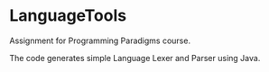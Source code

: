 # LanguageTools

Assignment for Programming Paradigms course.

The code generates simple Language Lexer and Parser using Java.

